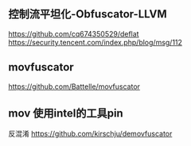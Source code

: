 ## 控制流平坦化-Obfuscator-LLVM
https://github.com/cq674350529/deflat
https://security.tencent.com/index.php/blog/msg/112

## movfuscator
https://github.com/Battelle/movfuscator
##  mov 使用intel的工具pin
反混淆
https://github.com/kirschju/demovfuscator

